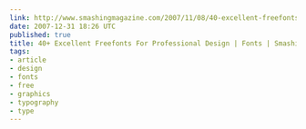 ```yaml
---
link: http://www.smashingmagazine.com/2007/11/08/40-excellent-freefonts-for-professional-design/
date: 2007-12-31 18:26 UTC
published: true
title: 40+ Excellent Freefonts For Professional Design | Fonts | Smashing Magazine
tags:
- article
- design
- fonts
- free
- graphics
- typography
- type
---
```



